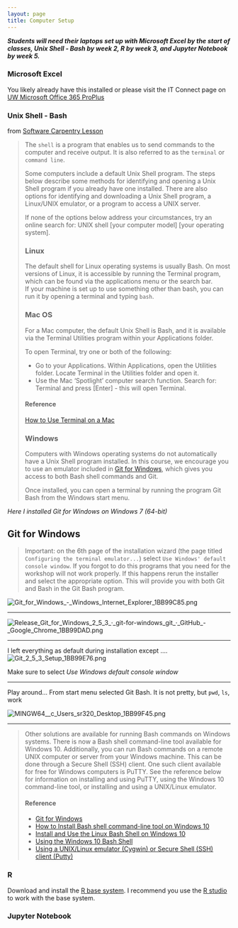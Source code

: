 ```yaml
---
layout: page
title: Computer Setup
---
```


***Students will need their laptops set up with Microsoft Excel by the start of
classes, Unix Shell - Bash by week 2, R by week 3, and Jupyter Notebook by week 5.***

### Microsoft Excel

You likely already have this installed or please visit the IT Connect page on [UW Microsoft Office 365 ProPlus](https://itconnect.uw.edu/wares/uware/microsoft/microsoft-office-365-proplus/)

### Unix Shell - Bash      

from [Software Carpentry Lesson](https://github.com/swcarpentry/shell-novice/blob/gh-pages/setup.md)    
> The `shell` is a program that enables us to send commands to the computer and receive output. It is also referred to as the `terminal` or `command line`.
>
> Some computers include a default Unix Shell program.
> The steps below describe some methods for identifying and opening a Unix Shell program if you already have one installed.
> There are also options for identifying and downloading a Unix Shell program, a Linux/UNIX emulator, or a program to access a UNIX server.
>
> If none of the options below address your circumstances, try an online search for: UNIX shell [your computer model] [your operating system].
>
> ### Linux
> The default shell for Linux operating systems is usually Bash.
> On most versions of Linux, it is accessible by running the Terminal program,
>  which can be found via the applications menu or the search bar.  
> If your machine is set up to use something other than bash, you can run it by opening a terminal and typing `bash`.
>
> ### Mac OS
> For a Mac computer, the default Unix Shell is Bash,
> and it is available via the Terminal Utilities program within your Applications folder.
>
> To open Terminal, try one or both of the following:
> * Go to your Applications. Within Applications, open the Utilities folder. Locate Terminal in the Utilities folder and open it.
> * Use the Mac ‘Spotlight’ computer search function. Search for: Terminal and press [Enter] - this will open Terminal.
>
> #### Reference
> [How to Use Terminal on a Mac](http://www.macworld.co.uk/feature/mac-software/how-use-terminal-on-mac-3608274/)
>
> ### Windows
> Computers with Windows operating systems do not automatically have a Unix Shell program installed.
> In this course, we encourage you to use an emulator included in [Git for Windows](https://gitforwindows.org/),
> which gives you access to both Bash shell commands and Git.
>
> Once installed, you can open a terminal by running the program Git Bash from the Windows start menu.


*Here I installed Git for Windows on Windows 7 (64-bit)*


## Git for Windows

>Important: on the 6th page of the installation wizard (the page titled `Configuring the terminal emulator...`) select `Use Windows' default console window`. If you forgot to do this programs that you need for the workshop will not work properly. If this happens rerun the installer and select the appropriate option. This will provide you with both Git and Bash in the Git Bash program.


<img src="http://eagle.fish.washington.edu/cnidarian/skitch/Git_for_Windows_-_Windows_Internet_Explorer_1BB99C85.png" alt="Git_for_Windows_-_Windows_Internet_Explorer_1BB99C85.png"/>

---

<img src="http://eagle.fish.washington.edu/cnidarian/skitch/Release_Git_for_Windows_2_5_3_·_git-for-windows_git_·_GitHub_-_Google_Chrome_1BB99DAD.png" alt="Release_Git_for_Windows_2_5_3_·_git-for-windows_git_·_GitHub_-_Google_Chrome_1BB99DAD.png"/>

---

I left everything as default during installation except ....
<img src="http://eagle.fish.washington.edu/cnidarian/skitch/Git_2_5_3_Setup_1BB99E76.png" alt="Git_2_5_3_Setup_1BB99E76.png"/>

Make sure to select *Use Windows default console window*


---

Play around...
From start menu selected Git Bash.
It is not pretty, but `pwd`, `ls`, work

<img src="http://eagle.fish.washington.edu/cnidarian/skitch/MINGW64__c_Users_sr320_Desktop_1BB99F45.png" alt="MINGW64__c_Users_sr320_Desktop_1BB99F45.png"/>

---





>
> Other solutions are available for running Bash commands on Windows systems.
> There is now a Bash shell command-line tool available for Windows 10.
> Additionally, you can run Bash commands on a remote UNIX computer or server from your Windows machine.
> This can be done through a Secure Shell (SSH) client.
> One such client available for free for Windows computers is PuTTY.
> See the reference below for information on installing and using PuTTY,
> using the Windows 10 command-line tool, or installing and using a UNIX/Linux emulator.
>
> #### Reference
> * [Git for Windows](https://git-for-windows.github.io/)
> * [How to Install Bash shell command-line tool on Windows 10](https://www.windowscentral.com/how-install-bash-shell-command-line-windows-10)
> * [Install and Use the Linux Bash Shell on Windows 10](https://www.howtogeek.com/249966/how-to-install-and-use-the-linux-bash-shell-on-windows-10/)
> * [Using the Windows 10 Bash Shell](https://www.howtogeek.com/265900/everything-you-can-do-with-windows-10s-new-bash-shell/)
> * [Using a UNIX/Linux emulator (Cygwin) or Secure Shell (SSH) client (Putty)](http://faculty.smu.edu/reynolds/unixtut/windows.html)


### R

Download and install the [R base system](http://cran.rstudio.com/). I recommend you use the [R studio](http://www.rstudio.com/products/rstudio/download/) to work with the base system.

### Jupyter Notebook
